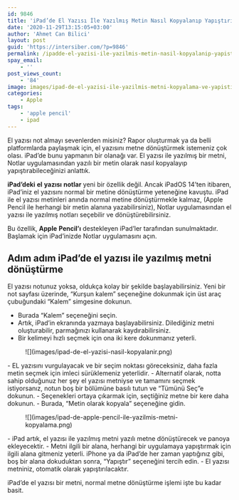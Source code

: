 ```yaml
---
id: 9846
title: 'iPad’de El Yazısı İle Yazılmış Metin Nasıl Kopyalanıp Yapıştırılır?'
date: '2020-11-29T13:15:05+03:00'
author: 'Ahmet Can Bilici'
layout: post
guid: 'https://intersiber.com/?p=9846'
permalink: /ipadde-el-yazisi-ile-yazilmis-metin-nasil-kopyalanip-yapistirilir/
spay_email:
    - ''
post_views_count:
    - '84'
image: images/ipad-de-el-yazisi-ile-yazilmis-metni-kopyalama-ve-yapistirma.jpg
categories:
    - Apple
tags:
    - 'apple pencil'
    - ipad
---
```


El yazısı not almayı sevenlerden misiniz? Rapor oluşturmak ya da belli platformlarda paylaşmak için, el yazısını metne dönüştürmek istemeniz çok olası. iPad’de bunu yapmanın bir olanağı var. El yazısı ile yazılmış bir metni, Notlar uygulamasından yazılı bir metin olarak nasıl kopyalayıp yapıştırabileceğinizi anlattık.

**iPad’deki** **el** **yazısı** **notlar** yeni bir özellik değil. Ancak iPadOS 14’ten itibaren, iPad’iniz el yazısını normal bir metine dönüştürme yeteneğine kavuştu. iPad ile el yazısı metinleri anında normal metine dönüştürmekle kalmaz, (Apple Pencil ile herhangi bir metin alanına yazabilirsiniz), Notlar uygulamasından el yazısı ile yazılmış notları seçebilir ve dönüştürebilirsiniz.

Bu özellik, **Apple** **Pencil’ı** destekleyen iPad’ler tarafından sunulmaktadır. Başlamak için iPad’inizde Notlar uygulamasını açın.

## Adım adım iPad’de el yazısı ile yazılmış metni dönüştürme

El yazısı notunuz yoksa, oldukça kolay bir şekilde başlayabilirsiniz. Yeni bir not sayfası üzerinde, “Kurşun kalem” seçeneğine dokunmak için üst araç çubuğundaki “Kalem” simgesine dokunun.

- Burada “Kalem” seçeneğini seçin.
- Artık, iPad’in ekranında yazmaya başlayabilirsiniz. Dilediğiniz metni oluşturabilir, parmağınızı kullanarak kaydırabilirsiniz.
- Bir kelimeyi hızlı seçmek için ona iki kere dokunmanız yeterli.

<figure class="wp-block-image size-large">![](images/ipad-de-el-yazisi-nasil-kopyalanir.png)</figure>- EL yazısını vurgulayacak ve bir seçim noktası göreceksiniz, daha fazla metin seçmek için imleci sürüklemeniz yeterlidir.
- Alternatif olarak, notta sahip olduğunuz her şey el yazısı metniyse ve tamamını seçmek istiyorsanız, notun boş bir bölümüne basılı tutun ve “Tümünü Seç”e dokunun.
- Seçenekleri ortaya çıkarmak için, seçtiğiniz metne bir kere daha dokunun.
- Burada, “Metin olarak kopyala” seçeneğine gidin.

<figure class="wp-block-image size-large">![](images/ipad-de-apple-pencil-ile-yazilmis-metni-kopyalama.png)</figure>- iPad artık, el yazısı ile yazılmış metni yazılı metne dönüştürecek ve panoya ekleyecektir.
- Metni ilgili bir alana, herhangi bir uygulamaya yapıştırmak için ilgili alana gitmeniz yeterli. iPhone ya da iPad’de her zaman yaptığınız gibi, boş bir alana dokuduktan sonra, “Yapıştır” seçeneğini tercih edin.
- El yazısı metniniz, otomatik olarak yapıştırılacaktır.

iPad’de el yazısı bir metni, normal metne dönüştürme işlemi işte bu kadar basit.